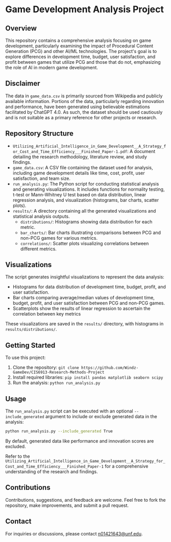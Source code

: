 # Game Development Analysis Project

## Overview

This repository contains a comprehensive analysis focusing on game development, particularly examining the impact of Procedural Content Generation (PCG) and other AI/ML technologies. The project's goal is to explore differences in development time, budget, user satisfaction, and profit between games that utilize PCG and those that do not, emphasizing the role of AI in modern game development.

## Disclaimer

The data in `game_data.csv` is primarily sourced from Wikipedia and publicly available information. Portions of the data, particularly regarding innovation and performance, have been generated using believable estimations facilitated by ChatGPT 4.0. As such, the dataset should be used cautiously and is not suitable as a primary reference for other projects or research.

## Repository Structure
- `Utilizing_Artificial_Intelligence_in_Game_Development__A_Strategy_for_Cost_and_Time_Efficiency___Finished_Paper-1.pdf`: A document detailing the research methodology, literature review, and study findings.
- `game_data.csv`: A CSV file containing the dataset used for analysis, including game development details like time, cost, profit, user satisfaction, and team size.
- `run_analysis.py`: The Python script for conducting statistical analysis and generating visualizations. It includes functions for normality testing, t-test or Mann-Whitney U test based on data distribution, linear regression analysis, and visualization (histograms, bar charts, scatter plots).
- `results/`: A directory containing all the generated visualizations and statistical analysis outputs.
  - `distributions/`: Histograms showing data distribution for each metric.
  - `bar_charts/`: Bar charts illustrating comparisons between PCG and non-PCG games for various metrics.
  - `correlations/`: Scatter plots visualizing correlations between different metrics.

## Visualizations

The script generates insightful visualizations to represent the data analysis:

- Histograms for data distribution of development time, budget, profit, and user satisfaction.
- Bar charts comparing average/median values of development time, budget, profit, and user satisfaction between PCG and non-PCG games.
- Scatterplots show the results of linear regression to ascertain the correlation between key metrics

These visualizations are saved in the `results/` directory, with histograms in `results/distributions/`.

## Getting Started

To use this project:
1. Clone the repository: `git clone https://github.com/Windz-GameDev/CIS6913-Research-Methods-Project`
2. Install required libraries: `pip install pandas matplotlib seaborn scipy`
3. Run the analysis: `python run_analysis.py`

## Usage

The `run_analysis.py` script can be executed with an optional `--include_generated` argument to include or exclude generated data in the analysis:

```bash
python run_analysis.py --include_generated True
```

By default, generated data like performance and innovation scores are excluded.

Refer to the `Utilizing_Artificial_Intelligence_in_Game_Development__A_Strategy_for_Cost_and_Time_Efficiency___Finished_Paper-1` for a comprehensive understanding of the research and findings.

## Contributions

Contributions, suggestions, and feedback are welcome. Feel free to fork the repository, make improvements, and submit a pull request.

## Contact

For inquiries or discussions, please contact n01421643@unf.edu.
